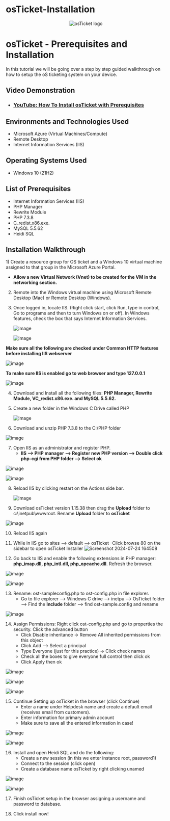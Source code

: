 # osTicket-Installation
<p align="center">
<img src="https://i.imgur.com/Clzj7Xs.png" alt="osTicket logo"/>
</p>

<h1>osTicket - Prerequisites and Installation</h1>
In this tutorial we will be going over a step by step guided walkthrough on how to setup the oS ticketing system on your device. <br />


<h2>Video Demonstration</h2>

- ### [YouTube: How To Install osTicket with Prerequisites](https://www.youtube.com)

<h2>Environments and Technologies Used</h2>

- Microsoft Azure (Virtual Machines/Compute)
- Remote Desktop
- Internet Information Services (IIS)

<h2>Operating Systems Used </h2>

- Windows 10</b> (21H2)

<h2>List of Prerequisites</h2>

- Internet Information Services (IIS)
- PHP Manager
- Rewrite Module
- PHP 7.3.8
- C_redist.x86.exe.
- MySQL 5.5.62
- Heidi SQL

<h2>Installation Walkthrough</h2>


<p>

<p>
1) Create a resource group for OS ticket and a Windows 10 virtual machine assigned to that group in the Microsoft Azure Portal. 
  
  - **Allow a new Virtual Network (Vnet) to be created for the VM in the networking section.**

2) Remote into the Windows virtual machine using Microsoft Remote Desktop (Mac) or Remote Desktop (Windows).

3) Once logged in, locate IIS. (Right click start, click Run, type in control, Go to programs and then to turn Windows on or off). In Windows features, check the box that says Internet Information Services.

   ![image](https://github.com/user-attachments/assets/99db8bbf-a576-440e-9268-65b1c7d0f903)

   ![image](https://github.com/user-attachments/assets/c5e663ac-47ec-4af1-bebd-5f9e6fe90996)
   

**Make sure all the following are checked under Common HTTP features before installing IIS webserver**

![image](https://github.com/user-attachments/assets/0192c0c0-0d40-4e15-908e-2a990e82e09a)


**To make sure IIS is enabled go to web browser and type 127.0.0.1**
   
   ![image](https://github.com/user-attachments/assets/3ab2bba5-f90a-4ae9-b1dd-acf44d9b2b49)

4) Download and Install all the following files: **PHP Manager, Rewrite Module, VC_redist.x86.exe. and MySQL 5.5.62.**

5) Create a new folder in the Windows C Drive called PHP
   
   ![image](https://github.com/user-attachments/assets/c3bf9b65-c6d3-42c1-a775-8c8af1bbc113)

6)  Download and unzip PHP 7.3.8 to the C:\PHP folder

 
![image](https://github.com/user-attachments/assets/bee1315e-6325-455a-8e85-e41193480e88)

 
7) Open IIS as an administrator and register PHP.
    - **IIS --> PHP manager --> Register new PHP version --> Double click php-cgi from PHP folder --> Select ok**
  
   
 ![image](https://github.com/user-attachments/assets/f6983f8c-5ccb-42f5-9577-7bf18eedd71a)

 ![image](https://github.com/user-attachments/assets/59151779-9eb2-423e-9e99-6ce4fe891f6b)

8) Reload IIS by clicking restart on the Actions side bar.
   
   ![image](https://github.com/user-attachments/assets/fbbf4c93-874c-4365-bffd-20022d58fb5a)
   
9) Download osTicket version 1.15.38 then drag the **Upload** folder to c:\inetpub\wwwroot. Rename **Upload** folder to **osTicket**

![image](https://github.com/user-attachments/assets/9faa3bb3-2798-48b7-9ecd-40551ade8ae9)

10) Reload IIS again
   
11) While in IIS go to sites --> default --> osTicket
   -Click browse 80 on the sidebar to open osTicket Installer
![Screenshot 2024-07-24 164508](https://github.com/user-attachments/assets/ac6559f0-e091-431d-8fbc-dfaef428a4bd)

12) Go back to IIS and enable the following extensions in PHP manager: **php_imap.dll, php_intl.dll, php_opcache.dll**. Refresh the browser.

  ![image](https://github.com/user-attachments/assets/31329e37-c86d-443a-a367-70c782019ae0)


  ![image](https://github.com/user-attachments/assets/7b297a1c-5ecc-46e1-af51-dcc49c1addca)

 13) Rename: ost-sampleconfig.php to ost-config.php in file explorer.
     -  Go to file explorer --> Windows C drive --> inetpu --> OsTicket folder --> Find the **Include** folder --> find ost-sample.config and rename
     
![image](https://github.com/user-attachments/assets/2c1f4d6f-41e4-46dd-b61d-1feb613cab34)

  
14) Assign Permissions: Right click ost-config.php and go to properties the security. Click the advanced button
      - Click Disable inheritance -> Remove All inherited permissions from this object
      - Click Add --> Select a principal 
      - Type Everyone (just for this practice) -> Click check names
      - Check all the boxes to give everyone full control then click ok
      - Click Apply then ok
    
![image](https://github.com/user-attachments/assets/55c1dbcf-690e-4c08-bcec-118207d8e08a)

![image](https://github.com/user-attachments/assets/fa747b13-9f28-4d53-a38f-491634fb88fe)

![image](https://github.com/user-attachments/assets/ed4d7c1b-d96a-45dd-ae4f-f2da7edd80ba)


15) Continue Setting up osTicket in the browser (click Continue)
    - Enter a name under Helpdesk name and create a default email (receives email from customers).
    - Enter information for primary admin account
    - Make sure to save all the entered information in case!

![image](https://github.com/user-attachments/assets/936b3062-13da-4a38-9d79-f370a57f3fbe)

![image](https://github.com/user-attachments/assets/c5509c82-e8ad-4af7-928f-7c2ec0a9ec0a)


16) Install and open Heidi SQL and do the following:
    - Create a new session (in this we enter instance root, password1)
    - Connect to the session (click open)
    - Create a database name osTicket by right clicking unamed
      
![image](https://github.com/user-attachments/assets/4f534b9a-f213-4a61-ad28-9542b465f483)


   ![image](https://github.com/user-attachments/assets/a1610ac9-3447-4716-8ee5-7fa13f364c2e)


  17) Finish osTicket setup in the browser assigning a username and password to database.

  18) Click install now!








